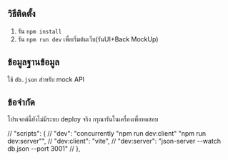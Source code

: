 
## วิธีติดตั้ง
1. รัน `npm install`
2. รัน `npm run dev` เพื่อเริ่มต้นเว็บ(รันUI+Back MockUp)

## ข้อมูลฐานข้อมูล
ใช้ `db.json` สำหรับ mock API 

## ข้อจำกัด
โปรเจกต์นี้ยังไม่มีระบบ deploy จริง กรุณารันในเครื่องเพื่อทดสอบ

// "scripts": {
//   "dev": "concurrently \"npm run dev:client\" \"npm run dev:server\"",
//   "dev:client": "vite",
//   "dev:server": "json-server --watch db.json --port 3001"
// },